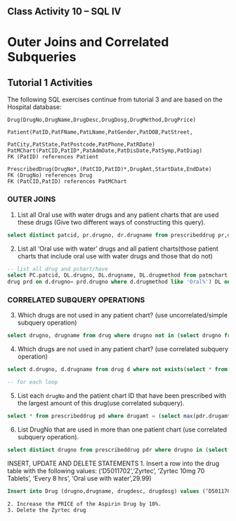## Class Activity 10 – SQL IV

# Outer Joins and Correlated Subqueries

## Tutorial 1 Activities

The following SQL exercises continue from tutorial 3 and are based on the Hospital database:

```
Drug(DrugNo,DrugName,DrugDesc,DrugDosg,DrugMethod,DrugPrice)

Patient(PatID,PatFName,PatLName,PatGender,PatDOB,PatStreet,

PatCity,PatState,PatPostcode,PatPhone,PatRDate)
PatMChart(PatCID,PatID*,PatAdmDate,PatDisDate,PatSymp,PatDiag)
FK (PatID) references Patient

PrescribedDrug(DrugNo*,(PatCID,PatID)*,DrugAmt,StartDate,EndDate)
FK (DrugNo) references Drug
FK (PatCID,PatID) references PatMChart
```

### OUTER JOINS

1. List all Oral use with water drugs and any patient charts that are used these drugs (Give two different ways of constructing this query).

```sql
select distinct patcid, pr.drugno, dr.drugname from prescribeddrug pr,drug dr where pr.drugno = dr.drugno and pr.drugno in (select drug.drugno from drug where drugmethod like 'Oral%');
```

2. List all ‘Oral use with water’ drugs and all patient charts(those patient charts that include oral use with water drugs and those that do not)

```sql
-- list all drug and pchart/have 
select PC.patcid, DL.drugno, DL.drugname, DL.drugmethod from patmchart PC full outer join (select prd.patcid, d.drugno, d.drugname, d.drugmethod  from drug d left outer join prescribed
drug prd on d.drugno= prd.drugno where d.drugmethod like 'Oral%') DL on PC.patcid = DL.patcid;
```

### CORRELATED SUBQUERY OPERATIONS 

3. Which drugs are not used in any patient chart? (use uncorrelated/simple subquery operation)

```sql
select drugno, drugname from drug where drugno not in (select drugno from prescribeddrug);

```

4. Which drugs are not used in any patient chart? (use correlated subquery operation)

```sql
select d.drugno, d.drugname from drug d where not exists(select * from prescribeddrug pdr where d.drugno = pdr.drugno) ;

-- for each loop
```

5. List each `drugNo` and the patient chart ID that have been prescribed with the largest amount of this drug(use correlated subquery).

```sql
select * from prescribeddrug pd where drugamt = (select max(pdr.drugamt) from prescribeddrug pdr where pdr.drugno = pd.drugno);

```

6. List DrugNo that are used in more than one patient chart (use correlated subquery operation).

```sql
select distinct drugno from prescribeddrug pdr where drugno in (select pd.drugno from prescribeddrug pd where pd.patcid <> pdr.patcid);
```

INSERT, UPDATE AND DELETE STATEMENTS
    1. Insert a row into the drug table with the following values: (‘D5011702’,‘Zyrtec’, ‘Zyrtec 10mg 70 Tablets’, ‘Every 8 hrs’, ‘Oral use with water’,29.99)

```sql
Insert into Drug (drugno,drugname, drugdesc, drugdosg) values (‘D5011702’,‘Zyrtec’, ‘Zyrtec 10mg 70 Tablets’, ‘Every 8 hrs’, ‘Oral use with water’,29.99)
```

    2. Increase the PRICE of the Aspirin Drug by 10%.
    3. Delete the Zyrtec drug
